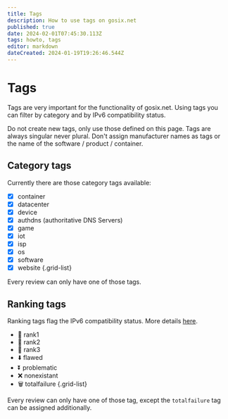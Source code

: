 ```yaml
---
title: Tags
description: How to use tags on gosix.net
published: true
date: 2024-02-01T07:45:30.113Z
tags: howto, tags
editor: markdown
dateCreated: 2024-01-19T19:26:46.544Z
---
```


# Tags

Tags are very important for the functionality of gosix.net. Using tags you can filter by category and by IPv6 compatibility status.

Do not create new tags, only use those defined on this page. Tags are always singular never plural. Don't assign manufacturer names as tags or the name of the software / product / container.

## Category tags
Currently there are those category tags available:

- [x] container
- [x] datacenter
- [x] device
- [x] authdns (authoritative DNS Servers)
- [x] game
- [x] iot
- [x] isp 
- [x] os
- [x] software
- [x] website
{.grid-list}

Every review can only have one of those tags.

## Ranking tags
Ranking tags flag the IPv6 compatibility status. More details [here](/howto/ranking).
- :1st_place_medal: rank1
- :2nd_place_medal: rank2
- :3rd_place_medal: rank3
- :arrow_down: flawed
- :arrow_double_down: problematic
- :x: nonexistant
- :wastebasket: totalfailure
{.grid-list}

Every review can only have one of those tag, except the `totalfailure` tag can be assigned additionally. 
